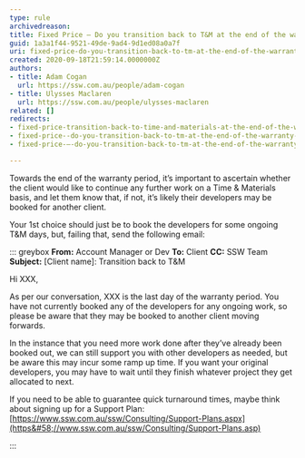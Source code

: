 ```yaml
---
type: rule
archivedreason: 
title: Fixed Price – Do you transition back to T&M at the end of the warranty period?
guid: 1a3a1f44-9521-49de-9ad4-9d1ed08a0a7f
uri: fixed-price-do-you-transition-back-to-tm-at-the-end-of-the-warranty-period
created: 2020-09-18T21:59:14.0000000Z
authors:
- title: Adam Cogan
  url: https://ssw.com.au/people/adam-cogan
- title: Ulysses Maclaren
  url: https://ssw.com.au/people/ulysses-maclaren
related: []
redirects:
- fixed-price-transition-back-to-time-and-materials-at-the-end-of-the-warranty-period
- fixed-price--do-you-transition-back-to-tm-at-the-end-of-the-warranty-period
- fixed-price-–-do-you-transition-back-to-tm-at-the-end-of-the-warranty-period

---
```


Towards the end of the warranty period, it’s important to ascertain whether the client would like to continue any further work on a Time & Materials basis, and let them know that, if not, it’s likely their developers may be booked for another client.

Your 1st choice should just be to book the developers for some ongoing T&M days, but, failing that, send the following email:

<!--endintro-->


::: greybox
 **From:** Account Manager or Dev
 **To:** Client
 **CC:** SSW Team 
 **Subject:** [Client name]: Transition back to T&M

Hi XXX,

As per our conversation, XXX is the last day of the warranty period. You have not currently booked any of the developers for any ongoing work, so please be aware that they may be booked to another client moving forwards.

In the instance that you need more work done after they’ve already been booked out, we can still support you with other developers as needed, but be aware this may incur some ramp up time. If you want your original developers, you may have to wait until they finish whatever project they get allocated to next.

If you need to be able to guarantee quick turnaround times, maybe think about signing up for a Support Plan: [https://www.ssw.com.au/ssw/Consulting/Support-Plans.aspx](https&#58;//www.ssw.com.au/ssw/Consulting/Support-Plans.asp)


:::
